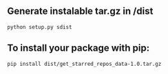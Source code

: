 
## Generate instalable tar.gz in /dist
`python setup.py sdist`

## To install your package with pip:
`pip install dist/get_starred_repos_data-1.0.tar.gz`
